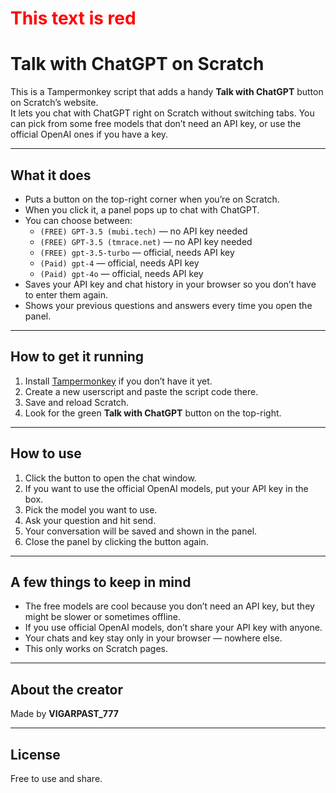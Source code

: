 <h1 style="color:red">This text is red</h1>

# Talk with ChatGPT on Scratch

This is a Tampermonkey script that adds a handy **Talk with ChatGPT** button on Scratch’s website.  
It lets you chat with ChatGPT right on Scratch without switching tabs. You can pick from some free models that don’t need an API key, or use the official OpenAI ones if you have a key.

---

## What it does

- Puts a button on the top-right corner when you’re on Scratch.
- When you click it, a panel pops up to chat with ChatGPT.
- You can choose between:
  - `(FREE) GPT-3.5 (mubi.tech)` — no API key needed
  - `(FREE) GPT-3.5 (tmrace.net)` — no API key needed
  - `(FREE) gpt-3.5-turbo` — official, needs API key
  - `(Paid) gpt-4` — official, needs API key
  - `(Paid) gpt-4o` — official, needs API key
- Saves your API key and chat history in your browser so you don’t have to enter them again.
- Shows your previous questions and answers every time you open the panel.

---

## How to get it running

1. Install [Tampermonkey](https://www.tampermonkey.net/) if you don’t have it yet.
2. Create a new userscript and paste the script code there.
3. Save and reload Scratch.
4. Look for the green **Talk with ChatGPT** button on the top-right.

---

## How to use

1. Click the button to open the chat window.
2. If you want to use the official OpenAI models, put your API key in the box.
3. Pick the model you want to use.
4. Ask your question and hit send.
5. Your conversation will be saved and shown in the panel.
6. Close the panel by clicking the button again.

---

## A few things to keep in mind

- The free models are cool because you don’t need an API key, but they might be slower or sometimes offline.
- If you use official OpenAI models, don’t share your API key with anyone.
- Your chats and key stay only in your browser — nowhere else.
- This only works on Scratch pages.

---

## About the creator

Made by **VIGARPAST_777**

---

## License

Free to use and share.
